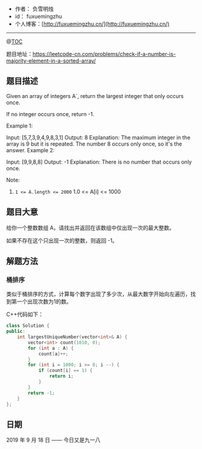 
- 作者：    负雪明烛
- id：      fuxuemingzhu
- 个人博客：[http://fuxuemingzhu.cn/](http://fuxuemingzhu.cn/)

---
@[TOC](目录)


题目地址：https://leetcode-cn.com/problems/check-if-a-number-is-majority-element-in-a-sorted-array/

## 题目描述

Given an array of integers A`, return the largest integer that only occurs once.

If no integer occurs once, return -1.

 Example 1:

Input: [5,7,3,9,4,9,8,3,1]
Output: 8
Explanation: 
The maximum integer in the array is 9 but it is repeated. The number 8 occurs only once, so it's the answer.
Example 2:

Input: [9,9,8,8]
Output: -1
Explanation: 
There is no number that occurs only once.
 
Note:

1. `1 <= A.length <= 2000`
1.0 <= A[i] <= 1000

## 题目大意

给你一个整数数组 A，请找出并返回在该数组中仅出现一次的最大整数。

如果不存在这个只出现一次的整数，则返回 -1。

## 解题方法

### 桶排序

类似于桶排序的方式，计算每个数字出现了多少次，从最大数字开始向左遍历，找到第一个出现次数为1的数。

C++代码如下：

```cpp
class Solution {
public:
    int largestUniqueNumber(vector<int>& A) {
        vector<int> count(1010, 0);
        for (int a : A) {
            count[a]++;
        }
        for (int i = 1000; i >= 0; i --) {
            if (count[i] == 1) {
                return i;
            }
        }
        return -1;
    }
};
```

## 日期

2019 年 9 月 18 日 —— 今日又是九一八
